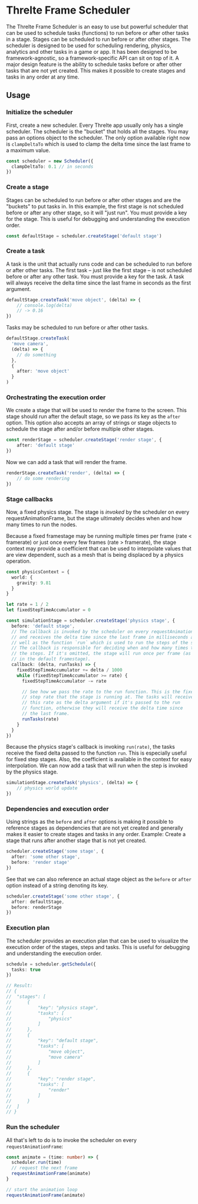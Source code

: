 # Threlte Frame Scheduler

The Threlte Frame Scheduler is an easy to use but powerful scheduler that
can be used to schedule tasks (functions) to run before or after other
tasks in a stage. Stages can be scheduled to run before or after other
stages. The scheduler is designed to be used for scheduling rendering,
physics, analytics and other tasks in a game or app. It has been designed
to be framework-agnostic, so a framework-specific API can sit on top of it.
A major design feature is the ability to schedule tasks before or after
other tasks that are not yet created. This makes it possible to create
stages and tasks in any order at any time.

## Usage

### Initialize the scheduler

First, create a new scheduler. Every Threlte app usually only has a single
scheduler. The scheduler is the "bucket" that holds all the stages. You
may pass an options object to the scheduler. The only option available
right now is `clampDeltaTo` which is used to clamp the delta time since
the last frame to a maximum value.

```ts
const scheduler = new Scheduler({
  clampDeltaTo: 0.1 // in seconds
})
```

### Create a stage

Stages can be scheduled to run before or after
other stages and are the "buckets" to put tasks in. In this example, the
first stage is not scheduled before or after any other stage, so it will
"just run". You must provide a key for the stage. This is useful for
debugging and understanding the execution order.

```ts
const defaultStage = scheduler.createStage('default stage')
```

### Create a task

A task is the unit that actually runs code and can be scheduled to run before or
after other tasks. The first task – just like the first stage – is not scheduled
before or after any other task. You must provide a key for the task. A task will
always receive the delta time since the last frame in seconds as the first
argument.

```ts
defaultStage.createTask('move object', (delta) => {
	// console.log(delta)
	// -> 0.16
})
```

Tasks may be scheduled to run before or after other tasks.

```ts
defaultStage.createTask(
  'move camera',
  (delta) => {
    // do something
  },
  {
    after: 'move object'
  }
)
```

### Orchestrating the execution order

We create a stage that will be used to render the frame to the screen. This
stage should run after the default stage, so we pass its key as the `after`
option. This option also accepts an array of strings or stage objects to
schedule the stage after and/or before multiple other stages.

```ts
const renderStage = scheduler.createStage('render stage', {
	after: 'default stage'
})
```

Now we can add a task that will render the frame.

```ts
renderStage.createTask('render', (delta) => {
	// do some rendering
})
```

### Stage callbacks

Now, a fixed physics stage. The stage is *invoked* by the scheduler on every
requestAnimationFrame, but the stage ultimately decides when and how many
times to run the nodes.

Because a fixed framestage may be running multiple times per frame (rate <
framerate) or just once every few frames (rate > framerate), the stage
context may provide a coefficient that can be used to interpolate values
that are view dependent, such as a mesh that is being displaced by a
physics operation.

```ts
const physicsContext = {
  world: {
    gravity: 9.81
  }
}

let rate = 1 / 2
let fixedStepTimeAccumulator = 0

const simulationStage = scheduler.createStage('physics stage', {
  before: 'default stage',
  // The callback is invoked by the scheduler on every requestAnimationFrame
  // and receives the delta time since the last frame in milliseconds as
  // well as the function `run` which is used to run the steps of the stage.
  // The callback is responsible for deciding when and how many times to run
  // the steps. If it's omitted, the stage will run once per frame (as shown
  // in the default framestage).
  callback: (delta, runTasks) => {
    fixedStepTimeAccumulator += delta / 1000
    while (fixedStepTimeAccumulator >= rate) {
      fixedStepTimeAccumulator -= rate

      // See how we pass the rate to the run function. This is the fixed
      // step rate that the stage is running at. The tasks will receive
      // this rate as the delta argument if it's passed to the run
      // function, otherwise they will receive the delta time since
      // the last frame.
      runTasks(rate)
    }
  }
})
```

Because the physics stage's callback is invoking `run(rate)`, the tasks
receive the fixed delta passed to the function `run`. This is especially
useful for fixed step stages. Also, the coefficient is available in the
context for easy interpolation. We can now add a task that will run when
the step is invoked by the physics stage.

```ts
simulationStage.createTask('physics', (delta) => {
	// physics world update
})
```

### Dependencies and execution order

Using strings as the `before` and `after` options is making it possible to
reference stages as dependencies that are not yet created and generally
makes it easier to create stages and tasks in any order. Example: Create a
stage that runs after another stage that is not yet created.

```ts
scheduler.createStage('some stage', {
  after: 'some other stage',
  before: 'render stage'
})
```

See that we can also reference an actual stage object as the `before` or
`after` option instead of a string denoting its key.

```ts
scheduler.createStage('some other stage', {
  after: defaultStage,
  before: renderStage
})
```

### Execution plan

The scheduler provides an execution plan that can be used to visualize the
execution order of the stages, steps and tasks. This is useful for debugging and
understanding the execution order.

```ts
schedule = scheduler.getSchedule({
  tasks: true
})

// Result:
// {
// 	"stages": [
// 		{
// 			"key": "physics stage",
// 			"tasks": [
// 				"physics"
// 			]
// 		},
// 		{
// 			"key": "default stage",
// 			"tasks": [
// 				"move object",
// 				"move camera"
// 			]
// 		},
// 		{
// 			"key": "render stage",
// 			"tasks": [
// 				"render"
// 			]
// 		}
// 	]
// }
```

### Run the scheduler

All that's left to do is to invoke the scheduler on every `requestAnimationFrame`:

```ts
const animate = (time: number) => {
  scheduler.run(time)
  // request the next frame
  requestAnimationFrame(animate)
}

// start the animation loop
requestAnimationFrame(animate)
```
